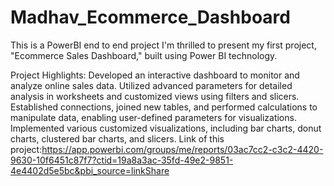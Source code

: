 # Madhav_Ecommerce_Dashboard
This is a PowerBI end to end project
I'm thrilled to present my first project, "Ecommerce Sales Dashboard," built using Power BI technology.

Project Highlights:
Developed an interactive dashboard to monitor and analyze online sales data.
Utilized advanced parameters for detailed analysis in worksheets and customized views using filters and slicers.
Established connections, joined new tables, and performed calculations to manipulate data, enabling user-defined parameters for visualizations.
Implemented various customized visualizations, including bar charts, donut charts, clustered bar charts, and slicers.
Link of this project:https://app.powerbi.com/groups/me/reports/03ac7cc2-c3c2-4420-9630-10f6451c87f7?ctid=19a8a3ac-35fd-49e2-9851-4e4402d5e5bc&pbi_source=linkShare

